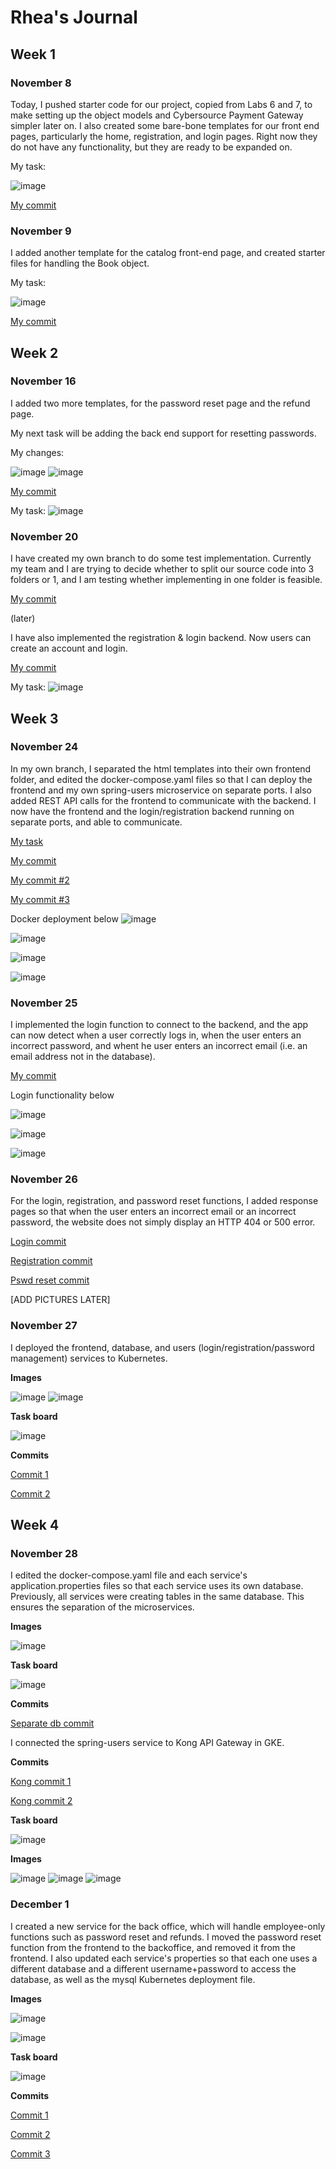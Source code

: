 # Rhea's Journal

## Week 1

### November 8

Today, I pushed starter code for our project, copied from Labs 6 and 7, to make setting up the object models and Cybersource Payment Gateway simpler later on. I also created some bare-bone templates for our front end pages, particularly the home, registration, and login pages. Right now they do not have any functionality, but they are ready to be expanded on.

My task:

![image](images/rhea-nov-8.PNG)

[My commit](https://github.com/nguyensjsu/fa21-172-dmg/commit/ce91cf02daecc39a9424f7f29f1c6e757c287939)

### November 9

I added another template for the catalog front-end page, and created starter files for handling the Book object.

My task:

![image](images/rhea-nov-8.PNG)

[My commit](https://github.com/nguyensjsu/fa21-172-dmg/commit/0f5394a36cc3597018581f0fe3f0ee9d2772ab38)

## Week 2

### November 16

I added two more templates, for the password reset page and the refund page. 

My next task will be adding the back end support for resetting passwords.

My changes:

![image](https://github.com/nguyensjsu/fa21-172-dmg/blob/main/Journal/rhea_journal/images/nov-16-a.JPG)
![image](https://github.com/nguyensjsu/fa21-172-dmg/blob/main/Journal/rhea_journal/images/nov-16-b.JPG)

[My commit](https://github.com/nguyensjsu/fa21-172-dmg/commit/67c1d610a932215575b247d63144d5debc5e3997)

My task:
![image](https://github.com/nguyensjsu/fa21-172-dmg/blob/main/Journal/rhea_journal/images/nov-16-board.JPG)

### November 20

I have created my own branch to do some test implementation. Currently my team and I are trying to decide whether to split our source code into 3 folders or 1, and I am testing whether implementing in one folder is feasible. 

[My commit](https://github.com/nguyensjsu/fa21-172-dmg/commit/1d2ef67a0420178ea9e42120a8b78bf7dd775231)

(later)

I have also implemented the registration & login backend. Now users can create an account and login. 

[My commit](https://github.com/nguyensjsu/fa21-172-dmg/commit/357db383d9f201f86ee577356b77c53c0ed0baf8)

My task:
![image](https://github.com/nguyensjsu/fa21-172-dmg/blob/main/Journal/rhea_journal/images/nov-20-board.JPG)

## Week 3

### November 24

In my own branch, I separated the html templates into their own frontend folder, and edited the docker-compose.yaml files so that I can deploy the frontend and my own spring-users microservice on separate ports. I also added REST API calls for the frontend to communicate with the backend. I now have the frontend and the login/registration backend running on separate ports, and able to communicate. 

[My task](https://github.com/nguyensjsu/fa21-172-dmg/blob/main/Journal/rhea_journal/images/nov-24-tasks.JPG)

[My commit](https://github.com/nguyensjsu/fa21-172-dmg/commit/e3f84627b80654e5d5cba07b20793e60cb6bdcd8)

[My commit #2](https://github.com/nguyensjsu/fa21-172-dmg/commit/71fbbfa7734a7dc6c8171b1bda5977f05dfade92)

[My commit #3](https://github.com/nguyensjsu/fa21-172-dmg/commit/d32dac2ba9e19ce4c3970fbb617dac9371d9abf2)

Docker deployment below
![image](https://github.com/nguyensjsu/fa21-172-dmg/blob/main/Journal/rhea_journal/images/nov-24-b.JPG)

![image](https://github.com/nguyensjsu/fa21-172-dmg/blob/main/Journal/rhea_journal/images/nov-24-c.JPG)

![image](https://github.com/nguyensjsu/fa21-172-dmg/blob/main/Journal/rhea_journal/images/nov-24-d.JPG)

![image](https://github.com/nguyensjsu/fa21-172-dmg/blob/main/Journal/rhea_journal/images/nov-24-a.JPG)

### November 25

I implemented the login function to connect to the backend, and the app can now detect when a user correctly logs in, when the user enters an incorrect password, and whent he user enters an incorrect email (i.e. an email address not in the database).

[My commit](https://github.com/nguyensjsu/fa21-172-dmg/commit/31aca83dd43508ca850e7b404b8ee7dd3daf2c64)

Login functionality below

![image](https://github.com/nguyensjsu/fa21-172-dmg/blob/main/Journal/rhea_journal/images/nov-25-a.JPG)

![image](https://github.com/nguyensjsu/fa21-172-dmg/blob/main/Journal/rhea_journal/images/nov-25-b.JPG)

![image](https://github.com/nguyensjsu/fa21-172-dmg/blob/main/Journal/rhea_journal/images/nov-25-c.JPG)

### November 26

For the login, registration, and password reset functions, I added response pages so that when the user enters an incorrect email or an incorrect password, the website does not simply display an HTTP 404 or 500 error. 

[Login commit](https://github.com/nguyensjsu/fa21-172-dmg/commit/42b2561e811a8e4a50999e9f36cfd57c81dc9b4e)

[Registration commit](https://github.com/nguyensjsu/fa21-172-dmg/commit/0d0589ccf0a9c572b6b9113e8ca0506a593a71eb)

[Pswd reset commit](https://github.com/nguyensjsu/fa21-172-dmg/commit/578ac1db2e25a3627a22b4a1cdcb7455df67b457)

[ADD PICTURES LATER]

### November 27

I deployed the frontend, database, and users (login/registration/password management) services to Kubernetes.

<b>Images</b>

![image](https://github.com/nguyensjsu/fa21-172-dmg/blob/main/Journal/rhea_journal/images/gke-a.JPG)
![image](https://github.com/nguyensjsu/fa21-172-dmg/blob/main/Journal/rhea_journal/images/gke-b.JPG)

<b>Task board</b>

![image](https://github.com/nguyensjsu/fa21-172-dmg/blob/main/Journal/rhea_journal/images/gke-board.JPG)

<b>Commits</b>

[Commit 1](https://github.com/nguyensjsu/fa21-172-dmg/commit/26380c4285179fb46c62042bf83a145a88260508)

[Commit 2](https://github.com/nguyensjsu/fa21-172-dmg/commit/b6e7c98eaec40c6aa8832ab39d8b009789f83dab)

## Week 4

### November 28

I edited the docker-compose.yaml file and each service's application.properties files so that each service uses its own database. Previously, all services were creating tables in the same database. This ensures the separation of the microservices. 

<b>Images </b>

![image](https://github.com/nguyensjsu/fa21-172-dmg/blob/main/Journal/rhea_journal/images/separate-a.JPG)

<b>Task board</b>

![image](https://github.com/nguyensjsu/fa21-172-dmg/blob/main/Journal/rhea_journal/images/separate-board.JPG)

<b>Commits</b>

[Separate db commit](https://github.com/nguyensjsu/fa21-172-dmg/commit/dded9efaedbe887932c3d78bf93eec140b3b5623)

I connected the spring-users service to Kong API Gateway in GKE. 

<b>Commits</b>

[Kong commit 1](https://github.com/nguyensjsu/fa21-172-dmg/commit/0e216e914e7bdb6575c53e50ca53c8aa2e652b23)

[Kong commit 2](https://github.com/nguyensjsu/fa21-172-dmg/commit/28aa4cdc1816a7fd59b816df65418e62e7cf312e)

<b>Task board </b>

![image](https://github.com/nguyensjsu/fa21-172-dmg/blob/main/Journal/rhea_journal/images/kong-board.JPG)

<b>Images</b>

![image](https://github.com/nguyensjsu/fa21-172-dmg/blob/main/Journal/rhea_journal/images/kong-a.JPG)
![image](https://github.com/nguyensjsu/fa21-172-dmg/blob/main/Journal/rhea_journal/images/kong-b.JPG)
![image](https://github.com/nguyensjsu/fa21-172-dmg/blob/main/Journal/rhea_journal/images/kong-c.JPG)

### December 1

I created a new service for the back office, which will handle employee-only functions such as password reset and refunds. I moved the password reset function from the frontend to the backoffice, and removed it from the frontend. I also updated each service's properties so that each one uses a different database and a different username+password to access the database, as well as the mysql Kubernetes deployment file.

<b>Images </b>

![image](https://github.com/nguyensjsu/fa21-172-dmg/blob/main/Journal/rhea_journal/images/dec-1-a.JPG)

![image](https://github.com/nguyensjsu/fa21-172-dmg/blob/main/Journal/rhea_journal/images/dec-1-b.JPG)

<b>Task board</b>

![image](https://github.com/nguyensjsu/fa21-172-dmg/blob/main/Journal/rhea_journal/images/dec-1-board.JPG)

<b>Commits</b>

[Commit 1](https://github.com/nguyensjsu/fa21-172-dmg/commit/530b959b6ba2b1166299e437348932cae19fe801)

[Commit 2](https://github.com/nguyensjsu/fa21-172-dmg/commit/6f33ace8bf0967d01f0817430aeedc229d97569f)

[Commit 3](https://github.com/nguyensjsu/fa21-172-dmg/commit/515613c1042b450a108aa642ef575a6cf1a99969)
